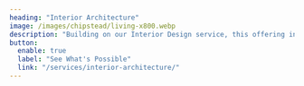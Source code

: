 ```yaml
---
heading: "Interior Architecture"
image: /images/chipstead/living-x800.webp
description: "Building on our Interior Design service, this offering includes expert guidance on reconfiguring or extending your property.|We collaborate with trusted architects, creatives, and structural engineers to unlock your home’s full potential — transforming limitations into opportunities for lasting, functional design."
button:
  enable: true
  label: "See What's Possible"
  link: "/services/interior-architecture/"
---
```

